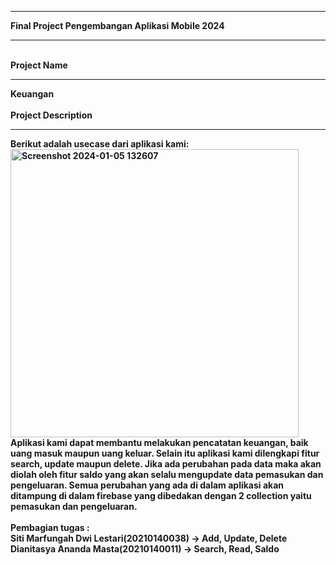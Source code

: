 <hr><b>Final Project Pengembangan Aplikasi Mobile 2024<b><hr>
<br>
Project Name
<hr>
Keuangan
<br><br>
Project Description
<hr>
Berikut adalah usecase dari aplikasi kami: 
<br>
<img width="461" alt="Screenshot 2024-01-05 132607" src="https://github.com/SitiMarfungahDwiLestari/Keuangan/assets/115131610/8d20e9a4-a6da-4b96-a354-4ff606a54faa">
<br>
Aplikasi kami dapat membantu melakukan pencatatan keuangan, baik uang masuk maupun uang keluar. Selain itu aplikasi kami dilengkapi fitur search, update maupun delete. Jika ada perubahan pada data maka akan diolah oleh fitur saldo yang akan selalu mengupdate data pemasukan dan pengeluaran. Semua perubahan yang ada di dalam aplikasi akan ditampung di dalam firebase yang dibedakan dengan 2 collection yaitu pemasukan dan pengeluaran.
<br><br>
Pembagian tugas :<br>
Siti Marfungah Dwi Lestari(20210140038) -> Add, Update, Delete<br>
Dianitasya Ananda Masta(20210140011) -> Search, Read, Saldo
